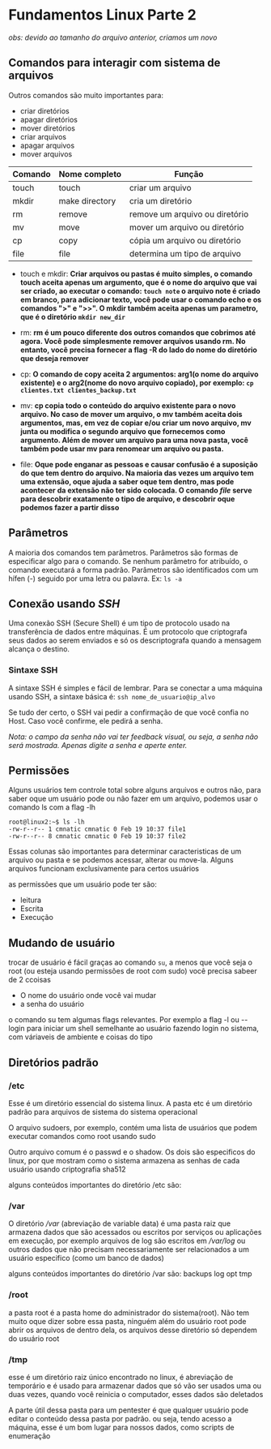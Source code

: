 # Fundamentos Linux Parte 2

*obs: devido ao tamanho do arquivo anterior, criamos um novo*

## Comandos para interagir com sistema de arquivos
Outros comandos são muito importantes para: 
- criar diretórios
- apagar diretórios
- mover diretórios
- criar arquivos
- apagar arquivos
- mover arquivos

| Comando | Nome completo  | Função                         |
|---------|----------------|--------------------------------|
| touch   | touch          | criar um arquivo               |
| mkdir   | make directory | cria um diretório              |
| rm      | remove         | remove um arquivo ou diretório |
| mv      | move           | mover um arquivo ou diretório  |
| cp      | copy           | cópia um arquivo ou diretório  |
| file    | file           | determina um tipo de arquivo   |

- touch e mkdir: **Criar arquivos ou pastas é muito simples, o comando touch aceita apenas um argumento, que é o nome do arquivo que vai ser criado, ao executar o comando: `touch note` o arquivo note é criado em branco, para adicionar texto, você pode usar o comando echo e os comandos ">" e ">>". O mkdir também aceita apenas um parametro, que é o diretório `mkdir new_dir`**

- rm: **rm é um pouco diferente dos outros comandos que cobrimos até agora. Você pode simplesmente remover arquivos usando rm. No entanto, você precisa fornecer a flag -R do lado do nome do diretório que deseja remover**

- cp: **O comando de copy aceita 2 argumentos: arg1(o nome do arquivo existente) e o arg2(nome do novo arquivo copiado), por exemplo: `cp clientes.txt clientes_backup.txt`**

- mv: **cp copia todo o conteúdo do arquivo existente para o novo arquivo. No caso de mover um arquivo, o mv também aceita dois argumentos, mas, em vez de copiar e/ou criar um novo arquivo, mv junta ou modifica o segundo arquivo que fornecemos como argumento. Além de mover um arquivo para uma nova pasta, você também pode usar mv para renomear um arquivo ou pasta.**

- file: **Oque pode enganar as pessoas e causar confusão é a suposição do que tem dentro do arquivo. Na maioria das vezes um arquivo tem uma extensão, oque ajuda a saber oque tem dentro, mas pode acontecer da extensão não ter sido colocada. O comando *file* serve para descobrir exatamente o tipo de arquivo, e descobrir oque podemos fazer a partir disso**

## Parâmetros

A maioria dos comandos tem parâmetros. Parâmetros são formas de especificar algo para o comando. Se nenhum parâmetro for atribuído, o comando executará a forma padrão. Parâmetros são identificados com um hífen (-) seguido por uma letra ou palavra. Ex: `ls -a`

## Conexão usando *SSH*
Uma conexão SSH (Secure Shell) é um tipo de protocolo usado na transferência de dados entre máquinas. É um protocolo que criptografa seus dados ao serem enviados e só os descriptografa quando a mensagem alcança o destino.

### Sintaxe SSH
A sintaxe SSH é simples e fácil de lembrar. Para se conectar a uma máquina usando SSH, a sintaxe básica é:
`ssh nome_de_usuario@ip_alvo`

Se tudo der certo, o SSH vai pedir a confirmação de que você confia no Host. Caso você confirme, ele pedirá a senha.

*Nota: o campo da senha não vai ter feedback visual, ou seja, a senha não será mostrada. Apenas digite a senha e aperte enter.*

## Permissões
Alguns usuários tem controle total sobre alguns arquivos e outros não, para saber oque um usuário pode ou não fazer em um arquivo, podemos usar o comando ls com a flag -lh

```
root@linux2:~$ ls -lh
-rw-r--r-- 1 cmnatic cmnatic 0 Feb 19 10:37 file1
-rw-r--r-- 8 cmnatic cmnatic 0 Feb 19 10:37 file2
```
Essas colunas são importantes para determinar caracteristicas de um arquivo ou pasta e se podemos acessar, alterar ou move-la. Alguns arquivos funcionam exclusivamente para certos usuários

as permissões que um usuário pode ter são:

- leitura
- Escrita
- Execução

## Mudando de usuário

trocar de usuário é fácil graças ao comando `su`, a menos que você seja o root (ou esteja usando permissões de root com sudo) você precisa sabeer de 2 ccoisas

- O nome do usuário onde você vai mudar
- a senha do usuário

o comando su tem algumas flags relevantes. Por exemplo a flag -l ou --login para iniciar um shell semelhante ao usuário fazendo login no sistema, com váriaveis de ambiente e coisas do tipo

## Diretórios padrão

### /etc
Esse é um diretório essencial do sistema linux. A pasta etc é um diretório padrão para arquivos de sistema do sistema operacional

O arquivo sudoers, por exemplo, contém uma lista de usuários que podem executar comandos como root usando sudo

Outro arquivo comum é o passwd e o shadow. Os dois são especificos do linux, por que mostram como o sistema armazena as senhas de cada usuário usando criptografia sha512

alguns conteúdos importantes do diretório /etc são: 

### /var
O diretório */var* (abreviação de variable data) é uma pasta raiz que armazena dados que são acessados ou escritos por serviços ou aplicações em execução, por exemplo arquivos de log são escritos em */var/log* ou outros dados que não precisam necessariamente ser relacionados a um usuário especifico (como um banco de dados)

alguns conteúdos importantes do diretório /var são:
backups log opt tmp

### /root
a pasta root é a pasta home do administrador do sistema(root). Não tem muito oque dizer sobre essa pasta, ninguém além do usuário root pode abrir os arquivos de dentro dela, os arquivos desse diretório só dependem do usuário root

### /tmp
esse é um diretório raiz único encontrado no linux, é abreviação de temporário e é usado para armazenar dados que só vão ser usados uma ou duas vezes, quando você reinicia o computador, esses dados são deletados

A parte útil dessa pasta para um pentester é que qualquer usuário pode editar o conteúdo dessa pasta por padrão. ou seja, tendo acesso a máquina, esse é um bom lugar para nossos dados, como scripts de enumeração